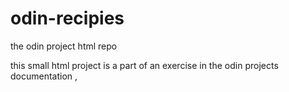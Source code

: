 # odin-recipies
the odin project html repo


this small html project is a part of an exercise in the odin projects documentation , 
